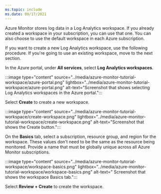 ```yaml
---
ms.topic: include
ms.date: 09/17/2021
---
```


Azure Monitor stores log data in a Log Analytics workspace. If you already created a workspace in your subscription, you can use that one. You can also choose to use the default workspace in each Azure subscription.

If you want to create a new Log Analytics workspace, use the following procedure. If you're going to use an existing workspace, move to the next section.

In the Azure portal, under **All services**, select **Log Analytics workspaces**.

:::image type="content" source="../media/azure-monitor-tutorial-workspace/azure-portal.png" lightbox="../media/azure-monitor-tutorial-workspace/azure-portal.png" alt-text="Screenshot that shows selecting Log Analytics workspaces in the Azure portal.":::

Select **Create** to create a new workspace.

:::image type="content" source="../media/azure-monitor-tutorial-workspace/create-workspace.png" lightbox="../media/azure-monitor-tutorial-workspace/create-workspace.png" alt-text="Screenshot that shows the Create button.":::

On the **Basics** tab, select a subscription, resource group, and region for the workspace. These values don't need to be the same as the resource being monitored. Provide a name that must be globally unique across all Azure Monitor subscriptions.

:::image type="content" source="../media/azure-monitor-tutorial-workspace/workspace-basics.png" lightbox="../media/azure-monitor-tutorial-workspace/workspace-basics.png" alt-text=" Screenshot that shows the workspace Basics tab.":::

Select **Review + Create** to create the workspace.